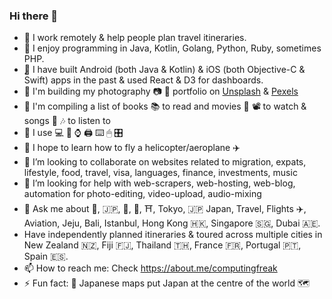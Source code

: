 ### Hi there 👋

- 🔭 I work remotely & help people plan travel itineraries.
- 🌱 I enjoy programming in Java, Kotlin, Golang, Python, Ruby, sometimes PHP.
- ̨📲 I have built Android (both Java & Kotlin) & iOS (both Objective-C & Swift) apps in the past & used React & D3 for dashboards.
- 💈 I'm building my photography 📷 📸 portfolio on [Unsplash](https://unsplash.com/@computingfreak) & [Pexels](https://pexels.com/@computingfreak)
- 🚧 I'm compiling a list of books 📚 to read and movies 🎥 📽 to watch & songs 🎵 🎶 to listen to
- 🧿 I use 💻 📱 ⌚️ 🖨 ⌨️ 🖱 🎛
- 🚁 I hope to learn how to fly a helicopter/aeroplane ✈️
- 👯 I’m looking to collaborate on websites related to migration, expats, lifestyle, food, travel, visa, languages, finance, investments, music
- 🤔 I’m looking for help with web-scrapers, web-hosting, web-blog, automation for photo-editing, video-upload, audio-mixing
- 💬 Ask me about 🍱, 🇯🇵, 🗼, 🗻, ⛩, Tokyo, 🇯🇵 Japan, Travel, Flights ✈️, Aviation, Jeju, Bali, Istanbul, Hong Kong 🇭🇰, Singapore 🇸🇬, Dubai 🇦🇪.
- Have independently planned itineraries & toured across multiple cities in New Zealand 🇳🇿, Fiji 🇫🇯, Thailand 🇹🇭, France 🇫🇷, Portugal 🇵🇹, Spain 🇪🇸.
- 📫 How to reach me: Check https://about.me/computingfreak
- ⚡ Fun fact: 🗾 Japanese maps put Japan at the centre of the world 🗺


